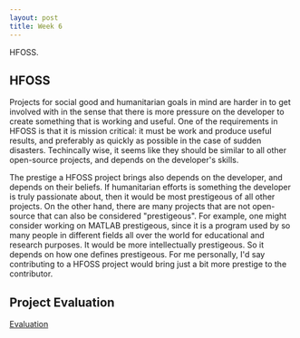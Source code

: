 ```yaml
---
layout: post
title: Week 6
---
```

HFOSS.

## HFOSS
Projects for social good and humanitarian goals in mind are harder in to get involved with in the sense that there is more pressure on the developer to create something that is working and useful. One of the requirements in HFOSS is that it is mission critical: it must be work and produce useful results, and preferably as quickly as possible in the case of sudden disasters. Techincally wise, it seems like they should be similar to all other open-source projects, and depends on the developer's skills.

The prestige a HFOSS project brings also depends on the developer, and depends on their beliefs. If humanitarian efforts is something the developer is truly passionate about, then it would be most prestigeous of all other projects. On the other hand, there are many projects that are not open-source that can also be considered "prestigeous". For example, one might consider working on MATLAB prestigeous, since it is a program used by so many people in different fields all over the world for educational and research purposes. It would be more intellectually prestigeous. So it depends on how one defines prestigeous. For me personally, I'd say contributing to a HFOSS project would bring just a bit more prestige to the contributor.

## Project Evaluation
[Evaluation](https://github.com/nyu-ossd-s19/asunwoo98-weekly/blob/gh-pages/_posts/rapidsms_evaluation.md)
